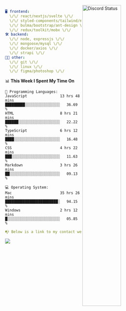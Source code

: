 
<a href="https://discord.com/users/279302975371870218" target="_blank">
    <img width="50%" align="right" alt="Discord Status" src="https://lanyard.cnrad.dev/api/279302975371870218?bg=161B22&borderRadius=5px%205px%200%200&hideTimestamp=true&idleMessage=Just%20chillin%27%20at%20the%20moment&animated=true">
</a>

```yaml
🖥️ frontend: 
  \/\/ react/nextjs/svelte \/\/
  \/\/ styled-components/tailwind/mui/
  \/\/ bulma/bootstrap/ant-design \/\/
  \/\/ redux/toolkit/mobx \/\/
🛠 backend: 
  \/\/ node, expressjs \/\/
  \/\/ mongoose/mysql \/\/
  \/\/ docker/axios \/\/
  \/\/ strapi \/\/
👨‍💻 other: 
  \/\/ git \/\/ 
  \/\/ linux \/\/
  \/\/ figma/photoshop \/\/
```
<!--START_SECTION:waka-->
📊 **This Week I Spent My Time On** 

```text
💬 Programming Languages: 
JavaScript               13 hrs 48 mins      █████████░░░░░░░░░░░░░░░░   36.69 % 
HTML                     8 hrs 21 mins       ██████░░░░░░░░░░░░░░░░░░░   22.22 % 
TypeScript               6 hrs 12 mins       ████░░░░░░░░░░░░░░░░░░░░░   16.48 % 
CSS                      4 hrs 22 mins       ███░░░░░░░░░░░░░░░░░░░░░░   11.63 % 
Markdown                 3 hrs 26 mins       ██░░░░░░░░░░░░░░░░░░░░░░░   09.13 % 

💻 Operating System: 
Mac                      35 hrs 26 mins      ████████████████████████░   94.15 % 
Windows                  2 hrs 12 mins       █░░░░░░░░░░░░░░░░░░░░░░░░   05.85 % 
```


<!--END_SECTION:waka-->
```yaml
📭 Below is a link to my contact website 
```
<a href="https://mxns.xyz" target="_black"> <img src="https://img.shields.io/badge/website-161B22?style=for-the-badge&logo=About.me&logoColor=white"></img> <a/>
